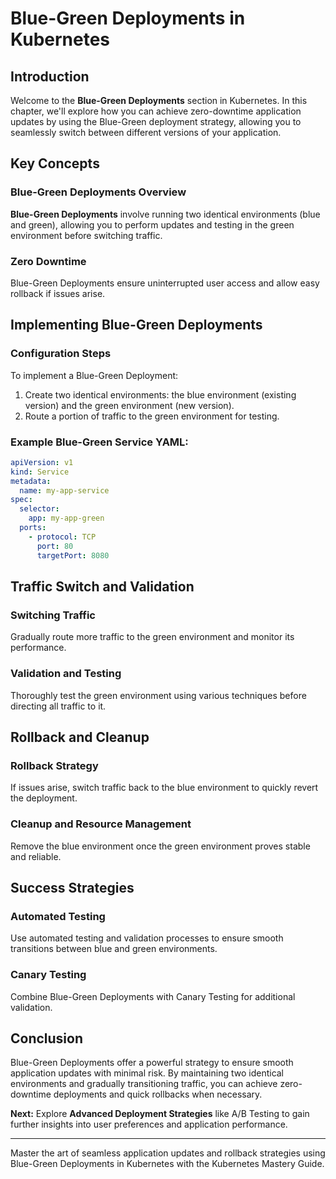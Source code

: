# Blue-Green Deployments in Kubernetes

## Introduction

Welcome to the **Blue-Green Deployments** section in Kubernetes. In this chapter, we'll explore how you can achieve zero-downtime application updates by using the Blue-Green deployment strategy, allowing you to seamlessly switch between different versions of your application.

## Key Concepts

### Blue-Green Deployments Overview

**Blue-Green Deployments** involve running two identical environments (blue and green), allowing you to perform updates and testing in the green environment before switching traffic.

### Zero Downtime

Blue-Green Deployments ensure uninterrupted user access and allow easy rollback if issues arise.

## Implementing Blue-Green Deployments

### Configuration Steps

To implement a Blue-Green Deployment:

1. Create two identical environments: the blue environment (existing version) and the green environment (new version).
2. Route a portion of traffic to the green environment for testing.

### Example Blue-Green Service YAML:

```yaml
apiVersion: v1
kind: Service
metadata:
  name: my-app-service
spec:
  selector:
    app: my-app-green
  ports:
    - protocol: TCP
      port: 80
      targetPort: 8080
```

## Traffic Switch and Validation

### Switching Traffic

Gradually route more traffic to the green environment and monitor its performance.

### Validation and Testing

Thoroughly test the green environment using various techniques before directing all traffic to it.

## Rollback and Cleanup

### Rollback Strategy

If issues arise, switch traffic back to the blue environment to quickly revert the deployment.

### Cleanup and Resource Management

Remove the blue environment once the green environment proves stable and reliable.

## Success Strategies

### Automated Testing

Use automated testing and validation processes to ensure smooth transitions between blue and green environments.

### Canary Testing

Combine Blue-Green Deployments with Canary Testing for additional validation.

## Conclusion

Blue-Green Deployments offer a powerful strategy to ensure smooth application updates with minimal risk. By maintaining two identical environments and gradually transitioning traffic, you can achieve zero-downtime deployments and quick rollbacks when necessary.

**Next:** Explore **Advanced Deployment Strategies** like A/B Testing to gain further insights into user preferences and application performance.

---

Master the art of seamless application updates and rollback strategies using Blue-Green Deployments in Kubernetes with the Kubernetes Mastery Guide.
